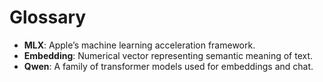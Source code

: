 # Glossary

- **MLX**: Apple’s machine learning acceleration framework.
- **Embedding**: Numerical vector representing semantic meaning of text.
- **Qwen**: A family of transformer models used for embeddings and chat.
